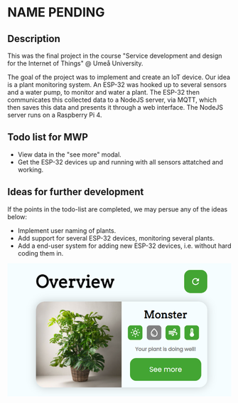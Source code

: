 # NAME PENDING

## Description

This was the final project in the course "Service development and design for the Internet of Things" @ Umeå University.

The goal of the project was to implement and create an IoT device. Our idea is a plant monitoring system. An ESP-32 was hooked up to several sensors and a water pump, to monitor and water a plant. The ESP-32 then communicates this collected data to a NodeJS server, via MQTT, which then saves this data and presents it through a web interface. The NodeJS server runs on a Raspberry Pi 4.

## Todo list for MWP

-   View data in the "see more" modal.
-   Get the ESP-32 devices up and running with all sensors attatched and working.

## Ideas for further development

If the points in the todo-list are completed, we may persue any of the ideas below:

-   Implement user naming of plants.
-   Add support for several ESP-32 devices, monitoring several plants.
-   Add a end-user system for adding new ESP-32 devices, i.e. without hard coding them in.

![Banner img](./public/readme_img.png)
